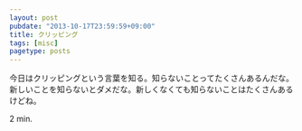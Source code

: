 ```yaml
---
layout: post
pubdate: "2013-10-17T23:59:59+09:00"
title: クリッピング
tags: [misc]
pagetype: posts
---
```

今日はクリッピングという言葉を知る。知らないことってたくさんあるんだな。新しいことを知らないとダメだな。新しくなくても知らないことはたくさんあるけどね。

2 min.
